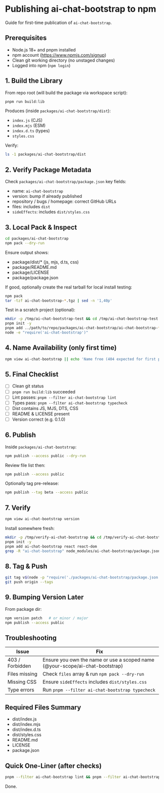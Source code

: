 # Publishing ai-chat-bootstrap to npm

Guide for first-time publication of `ai-chat-bootstrap`.

## Prerequisites

- Node.js 18+ and pnpm installed
- npm account (https://www.npmjs.com/signup)
- Clean git working directory (no unstaged changes)
- Logged into npm (`npm login`)

## 1. Build the Library

From repo root (will build the package via workspace script):

```bash
pnpm run build:lib
```

Produces (inside `packages/ai-chat-bootstrap/dist`):

- `index.js` (CJS)
- `index.mjs` (ESM)
- `index.d.ts` (types)
- `styles.css`

Verify:

```bash
ls -1 packages/ai-chat-bootstrap/dist
```

## 2. Verify Package Metadata

Check `packages/ai-chat-bootstrap/package.json` key fields:

- name: `ai-chat-bootstrap`
- version: bump if already published
- repository / bugs / homepage: correct GitHub URLs
- files: includes `dist`
- `sideEffects`: includes `dist/styles.css`

## 3. Local Pack & Inspect

```bash
cd packages/ai-chat-bootstrap
npm pack --dry-run
```

Ensure output shows:

- package/dist/\* (js, mjs, d.ts, css)
- package/README.md
- package/LICENSE
- package/package.json

If good, optionally create the real tarball for local install testing:

```bash
npm pack
tar -tzf ai-chat-bootstrap-*.tgz | sed -n '1,40p'
```

Test in a scratch project (optional):

```bash
mkdir -p /tmp/ai-chat-bootstrap-test && cd /tmp/ai-chat-bootstrap-test
pnpm init -y
pnpm add ../path/to/repo/packages/ai-chat-bootstrap/ai-chat-bootstrap-*.tgz react react-dom
node -e "require('ai-chat-bootstrap')"
```

## 4. Name Availability (only first time)

```bash
npm view ai-chat-bootstrap || echo 'Name free (404 expected for first publish)'
```

## 5. Final Checklist

- [ ] Clean git status
- [ ] `pnpm run build:lib` succeeded
- [ ] Lint passes: `pnpm --filter ai-chat-bootstrap lint`
- [ ] Types pass: `pnpm --filter ai-chat-bootstrap typecheck`
- [ ] Dist contains JS, MJS, DTS, CSS
- [ ] README & LICENSE present
- [ ] Version correct (e.g. 0.1.0)

## 6. Publish

Inside `packages/ai-chat-bootstrap`:

```bash
npm publish --access public --dry-run
```

Review file list then:

```bash
npm publish --access public
```

Optionally tag pre-release:

```bash
npm publish --tag beta --access public
```

## 7. Verify

```bash
npm view ai-chat-bootstrap version
```

Install somewhere fresh:

```bash
mkdir -p /tmp/verify-ai-chat-bootstrap && cd /tmp/verify-ai-chat-bootstrap
pnpm init -y
pnpm add ai-chat-bootstrap react react-dom
grep -R "ai-chat-bootstrap" node_modules/ai-chat-bootstrap/package.json
```

## 8. Tag & Push

```bash
git tag v$(node -p "require('./packages/ai-chat-bootstrap/package.json').version")
git push origin --tags
```

## 9. Bumping Version Later

From package dir:

```bash
npm version patch   # or minor / major
npm publish --access public
```

## Troubleshooting

| Issue           | Fix                                                                          |
| --------------- | ---------------------------------------------------------------------------- |
| 403 / Forbidden | Ensure you own the name or use a scoped name (@your-scope/ai-chat-bootstrap) |
| Files missing   | Check `files` array & run `npm pack --dry-run`                               |
| Missing CSS     | Ensure `sideEffects` includes `dist/styles.css`                              |
| Type errors     | Run `pnpm --filter ai-chat-bootstrap typecheck`                              |

## Required Files Summary

- dist/index.js
- dist/index.mjs
- dist/index.d.ts
- dist/styles.css
- README.md
- LICENSE
- package.json

## Quick One-Liner (after checks)

```bash
pnpm --filter ai-chat-bootstrap lint && pnpm --filter ai-chat-bootstrap typecheck && pnpm --filter ai-chat-bootstrap build && (cd packages/ai-chat-bootstrap && npm publish --access public)
```

Done.
